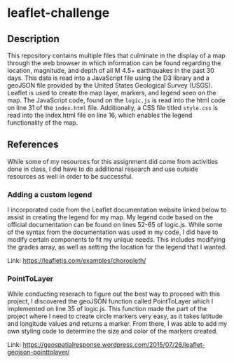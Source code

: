 # leaflet-challenge

## Description
This repository contains multiple files that culminate in the display of a map through the web browser in which information can be found regarding the location, magnitude, and depth of all M 4.5+ earthquakes in the past 30 days. This data is read into a JavaScript file using the D3 library and a geoJSON file provided by the United States Geological Survey (USGS). Leaflet is used to create the map layer, markers, and legend seen on the map. The JavaScript code, found on the `logic.js` is read into the html code on line 31 of the `index.html` file. Additionally, a CSS file titled  `style.css` is read into the index.html file on line 16, which enables the legend functionality of the map. 

## References
While some of my resources for this assignment did come from activities done in class, I did have to do additional research and use outside resources as well in order to be successful.

### Adding a custom legend
I incorporated code from the Leaflet documentation website linked below to assist in creating the legend for my map. My legend code based on the official documentation can be found on lines 52-65 of logic.js. While some of the syntax from the documentation was used in my code, I did have to modify certain components to fit my unique needs. This includes modifying the grades array, as well as setting the location for the legend that I wanted.

Link: https://leafletjs.com/examples/choropleth/

### PointToLayer
While conducting reserach to figure out the best way to proceed with this project, I discovered the geoJSON function called PointToLayer which I implemented on line 35 of logic.js. This function made the part of the project where I need to create circle markers very easy, as it takes latitude and longitude values and returns a marker. From there, I was able to add my own styling code to determine the size and color of the markers created.

Link: https://geospatialresponse.wordpress.com/2015/07/26/leaflet-geojson-pointtolayer/
